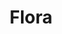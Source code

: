 ---
title: Flora
date: 
draft: false

# descripcion
description : Aro de plata pasante

materials: Plata 925

color: Plateado

dimensions: 1,5cm x 1,5cm

code: 01-20-0439

type: "Aros"

categories: []

price: $3.020,00

# Images
# first image will be shown in the product page
images:
  # - image: "images/path_to_image"
  # La ubicacion de las imagenes es imagenes/Aros/Aros.Solo Plata/01-20-0439-flora
  - image: "./images/aros/solo_plata/01-20-0439-flores_a.JPG"
  - image: "./images/aros/solo_plata/01-20-0439-flores_b.JPG"
---